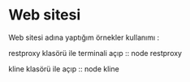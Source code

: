 # Web sitesi
 Web sitesi adına yaptığım örnekler
kullanımı :

restproxy klasörü ile terminali açıp ::  node restproxy

kline klasörü ile açıp :: node kline
